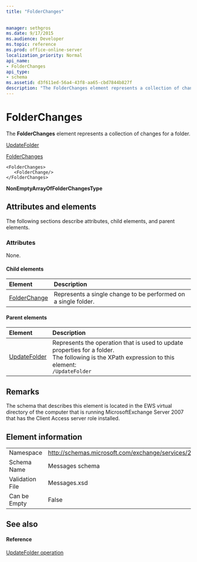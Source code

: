 ```yaml
---
title: "FolderChanges"
 
 
manager: sethgros
ms.date: 9/17/2015
ms.audience: Developer
ms.topic: reference
ms.prod: office-online-server
localization_priority: Normal
api_name:
- FolderChanges
api_type:
- schema
ms.assetid: d3f611ed-56a4-43f8-aa65-cbd7844b827f
description: "The FolderChanges element represents a collection of changes for a folder."
---
```


# FolderChanges

The **FolderChanges** element represents a collection of changes for a folder. 
  
[UpdateFolder](updatefolder.md)
  
[FolderChanges](folderchanges.md)
  
```
<FolderChanges>
   <FolderChange/>
</FolderChanges>
```

 **NonEmptyArrayOfFolderChangesType**
## Attributes and elements

The following sections describe attributes, child elements, and parent elements.
  
### Attributes

None.
  
#### Child elements

|**Element**|**Description**|
|:-----|:-----|
|[FolderChange](folderchange.md) <br/> |Represents a single change to be performed on a single folder.  <br/> |
   
#### Parent elements

|**Element**|**Description**|
|:-----|:-----|
|[UpdateFolder](updatefolder.md) <br/> |Represents the operation that is used to update properties for a folder.  <br/> The following is the XPath expression to this element:  <br/>  `/UpdateFolder` <br/> |
   
## Remarks

The schema that describes this element is located in the EWS virtual directory of the computer that is running MicrosoftExchange Server 2007 that has the Client Access server role installed.
  
## Element information

|||
|:-----|:-----|
|Namespace  <br/> |http://schemas.microsoft.com/exchange/services/2006/messages  <br/> |
|Schema Name  <br/> |Messages schema  <br/> |
|Validation File  <br/> |Messages.xsd  <br/> |
|Can be Empty  <br/> |False  <br/> |
   
## See also

#### Reference

[UpdateFolder operation](updatefolder-operation.md)

